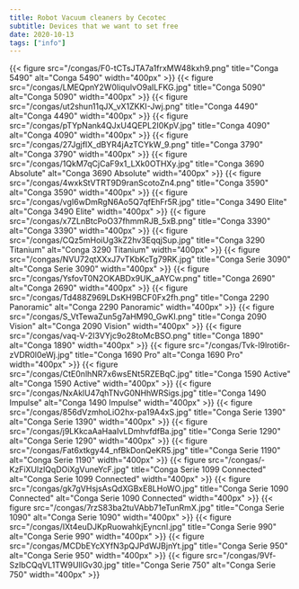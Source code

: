 ```yaml
---
title: Robot Vacuum cleaners by Cecotec
subtitle: Devices that we want to set free
date: 2020-10-13
tags: ["info"]
---
```


{{< figure src="/congas/F0-tCTsJTA7a1frxMW48kxh9.png" title="Conga 5490" alt="Conga 5490" width="400px" >}}
{{< figure src="/congas/LMEQpnY2W0IiqulvO9aILFKG.jpg" title="Conga 5090" alt="Conga 5090" width="400px" >}}
{{< figure src="/congas/ut2shun11qJX_vX1ZKKI-Jwj.png" title="Conga 4490" alt="Conga 4490" width="400px" >}}
{{< figure src="/congas/pTYpNank4QJxU4QEPL2I0KpV.jpg" title="Conga 4090" alt="Conga 4090" width="400px" >}}
{{< figure src="/congas/27JgjfIX_dBYR4jAzTCYkW_9.png" title="Conga 3790" alt="Conga 3790" width="400px" >}}
{{< figure src="/congas/1QkM7qCjCaF9x1_LXk0OTHXy.jpg" title="Conga 3690 Absolute" alt="Conga 3690 Absolute" width="400px" >}}
{{< figure src="/congas/4wxkStVTRT9D9ranScotoZn4.png" title="Conga 3590" alt="Conga 3590" width="400px" >}}
{{< figure src="/congas/vgI6wDmRgN6Ao5Q7qfEhFr5R.jpg" title="Conga 3490 Elite" alt="Conga 3490 Elite" width="400px" >}}
{{< figure src="/congas/x7ZLnBtcPoO37fhmmRJB_5xB.png" title="Conga 3390" alt="Conga 3390" width="400px" >}}
{{< figure src="/congas/CQz5mHoiUg3kZ2hv3EqqjSup.jpg" title="Conga 3290 Titanium" alt="Conga 3290 Titanium" width="400px" >}}
{{< figure src="/congas/NVU72qtXXxJ7vTKbKcTg79RK.jpg" title="Conga Serie 3090" alt="Conga Serie 3090" width="400px" >}}
{{< figure src="/congas/YsfovT0N2OKABDx9UK_aAYCw.png" title="Conga 2690" alt="Conga 2690" width="400px" >}}
{{< figure src="/congas/Td488Z969LDsKH9BCF0Fx2fh.png" title="Conga 2290 Panoramic" alt="Conga 2290 Panoramic" width="400px" >}}
{{< figure src="/congas/S_VtTewaZun5g7aHM90_GwKI.png" title="Conga 2090 Vision" alt="Conga 2090 Vision" width="400px" >}}
{{< figure src="/congas/vaq-V-2I3VYjc9o28toMcBSO.png" title="Conga 1890" alt="Conga 1890" width="400px" >}}
{{< figure src="/congas/Tvk-l9lroti6r-zVDR0l0eWj.jpg" title="Conga 1690 Pro" alt="Conga 1690 Pro" width="400px" >}}
{{< figure src="/congas/CtE0nlhNR7x6wsENt5RZEBqC.jpg" title="Conga 1590 Active" alt="Conga 1590 Active" width="400px" >}}
{{< figure src="/congas/NxAklU47qhTNvG0NHhWRSigs.jpg" title="Conga 1490 Impulse" alt="Conga 1490 Impulse" width="400px" >}}
{{< figure src="/congas/856dVzmhoLiO2hx-pa19A4xS.jpg" title="Conga Serie 1390" alt="Conga Serie 1390" width="400px" >}}
{{< figure src="/congas/j9LKkcaAaHaaIvLDmhvfdfBa.jpg" title="Conga Serie 1290" alt="Conga Serie 1290" width="400px" >}}
{{< figure src="/congas/Fat6xtkgy44_nfBkDonQeKR5.jpg" title="Conga Serie 1190" alt="Conga Serie 1190" width="400px" >}}
{{< figure src="/congas/-KzFiXUlzIQqDOiXgVuneYcF.jpg" title="Conga Serie 1099 Connected" alt="Conga Serie 1099 Connected" width="400px" >}}
{{< figure src="/congas/gk7gVHsjsAsQdXGBxE8LHoWO.jpg" title="Conga Serie 1090 Connected" alt="Conga Serie 1090 Connected" width="400px" >}}
{{< figure src="/congas/7rzS83ba2tuVAbb71eTunRmX.jpg" title="Conga Serie 1090" alt="Conga Serie 1090" width="400px" >}}
{{< figure src="/congas/IXt4euDJKpRuowahkjEyncnI.jpg" title="Conga Serie 990" alt="Conga Serie 990" width="400px" >}}
{{< figure src="/congas/MCDbEYcXYfN3pQJPdWJBjnYt.jpg" title="Conga Serie 950" alt="Conga Serie 950" width="400px" >}}
{{< figure src="/congas/9Vf-SzIbCQqVL1TW9UllGv30.jpg" title="Conga Serie 750" alt="Conga Serie 750" width="400px" >}}
